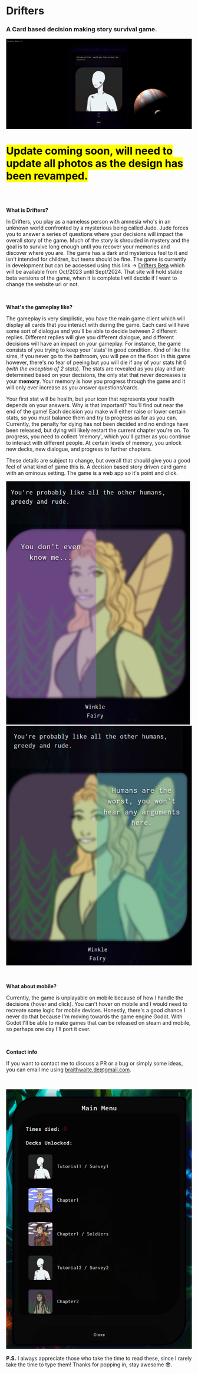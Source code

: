 # Drifters
### A Card based decision making story survival game.

![Drifters screenshot](./src/assets/drifters_1.png)

# <mark>Update coming soon, will need to update all photos as the design has been revamped.</mark>

<br>
<br>

**What is Drifters?**

In Drifters, you play as a nameless person with amnesia who's in an unknown world confronted by a mysterious being called Jude. Jude forces you to answer a series of questions where your decisions will impact the overall story of the game. Much of the story is shrouded in mystery and the goal is to survive long enough until you recover your memories and discover where you are. The game has a dark and mysterious feel to it and isn't intended for children, but teens should be fine. The game is currently in development but can be accessed using this link -> [Drifters Beta](http://drifters.website) which will be available from Oct/2023 until Sept/2024. That site will hold stable beta versions of the game, when it is complete I will decide if I want to change the website url or not.

<br>

**What's the gameplay like?**

The gameplay is very simplistic, you have the main game client which will display all cards that you interact with during the game. Each card will have some sort of dialogue and you'll be able to decide between 2 different replies. Different replies will give you different dialogue, and different decisions will have an impact on your gameplay. For instance, the game consists of you trying to keep your 'stats' in good condition. Kind of like the sims, if you never go to the bathroom, you will pee on the floor. In this game however, there's no fear of peeing but you will die if any of your stats hit 0 (_with the exception of 2 stats_). The stats are revealed as you play and are determined based on your decisions, the only stat that never decreases is your **memory**. Your memory is how you progress through the game and it will only ever increase as you answer questions/cards.

Your first stat will be health, but your icon that represents your health depends on your answers. Why is that important? You'll find out near the end of the game! Each decision you make will either raise or lower certain stats, so you must balance them and try to progress as far as you can. Currently, the penalty for dying has not been decided and no endings have been released, but dying will likely restart the current chapter you're on. To progress, you need to collect 'memory', which you'll gather as you continue to interact with different people. At certain levels of memory, you unlock new decks, new dialogue, and progress to further chapters.

These details are subject to change, but overall that should give you a good feel of what kind of game this is. A decision based story driven card game with an ominous setting. The game is a web app so it's point and click.

![Drifters screenshot](./src/assets/drifters_3.png)
![Drifters screenshot](./src/assets/drifters_4.png)

<br>

**What about mobile?**

Currently, the game is unplayable on mobile because of how I handle the decisions (hover and click). You can't hover on mobile and I would need to recreate some logic for mobile devices. Honestly, there's a good chance I never do that because I'm moving towards the game engine Godot. With Godot I'll be able to make games that can be released on steam and mobile, so perhaps one day I'll port it over.

<br>

**Contact info**

If you want to contact me to discuss a PR or a bug or simply some ideas, you can email me using braithwaite.de@gmail.com.

<br>

![Drifters screenshot](./src/assets/drifters_2.png)

**P.S.** I always appreciate those who take the time to read these, since I rarely take the time to type them! Thanks for popping in, stay awesome 😎.

<br>
<br>